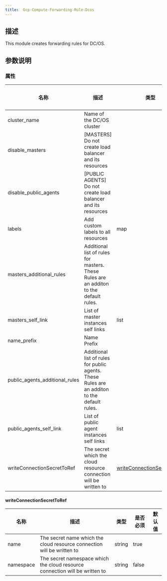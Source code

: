 ```yaml
---
title:  Gcp-Compute-Forwarding-Rule-Dcos
---
```


## 描述

This module creates forwarding rules for DC/OS.

## 参数说明


### 属性

 名称 | 描述 | 类型 | 是否必须 | 默认值 
 ------------ | ------------- | ------------- | ------------- | ------------- 
 cluster_name | Name of the DC/OS cluster |  | true |  
 disable_masters | [MASTERS] Do not create load balancer and its resources |  | false |  
 disable_public_agents | [PUBLIC AGENTS] Do not create load balancer and its resources |  | false |  
 labels | Add custom labels to all resources | map | false |  
 masters_additional_rules | Additional list of rules for masters. These Rules are an additon to the default rules. |  | false |  
 masters_self_link | List of master instances self links | list | false |  
 name_prefix | Name Prefix |  | false |  
 public_agents_additional_rules | Additional list of rules for public agents. These Rules are an additon to the default rules. |  | false |  
 public_agents_self_link | List of public agent instances self links | list | false |  
 writeConnectionSecretToRef | The secret which the cloud resource connection will be written to | [writeConnectionSecretToRef](#writeConnectionSecretToRef) | false |  


#### writeConnectionSecretToRef

 名称 | 描述 | 类型 | 是否必须 | 默认值 
 ------------ | ------------- | ------------- | ------------- | ------------- 
 name | The secret name which the cloud resource connection will be written to | string | true |  
 namespace | The secret namespace which the cloud resource connection will be written to | string | false |  
